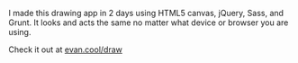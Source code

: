 I made this drawing app in 2 days using HTML5 canvas, jQuery, Sass, and Grunt. It looks and acts the same no matter what device or browser you are using.

Check it out at <a href="www.evan.cool/draw">evan.cool/draw</a>